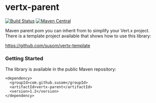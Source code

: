 # vertx-parent

[![Build Status](https://app.travis-ci.com/susom/vertx-parent.svg?branch=master)](https://app.travis-ci.com/susom/vertx-parent)
[![Maven Central](https://maven-badges.herokuapp.com/maven-central/com.github.susom/vertx-parent/badge.svg)](https://maven-badges.herokuapp.com/maven-central/com.github.susom/vertx-parent)

Maven parent pom you can inherit from to simplify your Vert.x project.
There is a template project available that shows how to use this library:

https://github.com/susom/vertx-template

### Getting Started

The library is available in the public Maven repository:

```
<dependency>
  <groupId>com.github.susom</groupId>
  <artifactId>vertx-parent</artifactId>
  <version>1.2</version>
</dependency>
```
